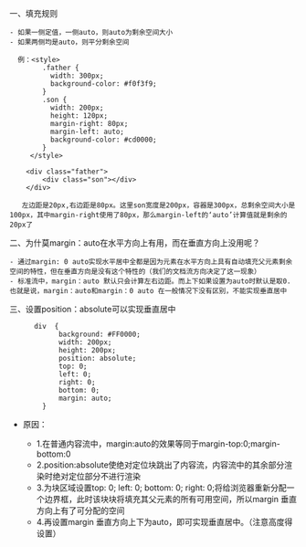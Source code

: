 一、填充规则

    - 如果一侧定值，一侧auto，则auto为剩余空间大小
    - 如果两侧均是auto，则平分剩余空间

      例：<style>
		    .father {
		      width: 300px;
		      background-color: #f0f3f9;
		    }
		    .son {
		      width: 200px;
		      height: 120px;
		      margin-right: 80px;
		      margin-left: auto;
		      background-color: #cd0000;
		    }
		 </style>
		
		<div class="father">
		    <div class="son"></div>
		</div>

       左边距是20px,右边距是80px。这里son宽度是200px，容器是300px，总剩余空间大小是100px，其中margin-right使用了80px，那么margin-left的‘auto’计算值就是剩余的20px了

二、为什莫margin：auto在水平方向上有用，而在垂直方向上没用呢？

    - 通过margin: 0 auto实现水平居中全都是因为元素在水平方向上具有自动填充父元素剩余空间的特性，但在垂直方向是没有这个特性的（我们的文档流方向决定了这一现象）
    - 标准流中，margin：auto 默认只会计算左右边距。而上下如果设置为auto时默认是取0.也就是说，margin：auto和margin：0 auto 在一般情况下没有区别，不能实现垂直居中

三、设置position：absolute可以实现垂直居中

          div  {
                background: #FF0000;
                width: 200px;
                height: 200px;
                position: absolute;
                top: 0;
                left: 0;
                right: 0;
                bottom: 0;
                margin: auto;
            }

   - 原因：

        - 1.在普通内容流中，margin:auto的效果等同于margin-top:0;margin-bottom:0
        - 2.position:absolute使绝对定位块跳出了内容流，内容流中的其余部分渲染时绝对定位部分不进行渲染
        - 3.为块区域设置top: 0; left: 0; bottom: 0; right: 0;将给浏览器重新分配一个边界框，此时该块块将填充其父元素的所有可用空间，所以margin 垂直方向上有了可分配的空间
        - 4.再设置margin 垂直方向上下为auto，即可实现垂直居中。（注意高度得设置）

